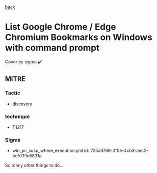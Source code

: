 [back](../index.md)
# List Google Chrome / Edge Chromium Bookmarks on Windows with command prompt
Cover by sigma :heavy_check_mark: 

## MITRE
### Tactic
  - discovery

### technique
  - T1217

### Sigma
 - win_pc_susp_where_execution.yml id: 725a9768-0f5e-4cb3-aec2-bc5719c6831a


 So many other things to do...